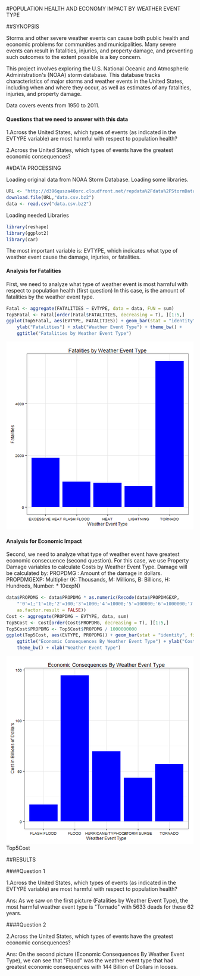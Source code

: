 #POPULATION HEALTH AND ECONOMY IMPACT BY WEATHER EVENT TYPE

##SYNOPSIS

Storms and other severe weather events can cause both public health and economic problems for communities and municipalities. Many severe events can result in fatalities, injuries, and property damage, and preventing such outcomes to the extent possible is a key concern.

This project involves exploring the U.S. National Oceanic and Atmospheric Administration's (NOAA) storm database. This database tracks characteristics of major storms and weather events in the United States, including when and where they occur, as well as estimates of any fatalities, injuries, and property damage.

Data covers events from 1950 to 2011.

#### Questions that we need to answer with this data

1.Across the United States, which types of events (as indicated in the EVTYPE variable) are most harmful with respect to population health?

2.Across the United States, which types of events have the greatest economic consequences?

##DATA PROCESSING

Loading original data from NOAA Storm Database.
Loading some libraries.


```r
URL <- "http://d396qusza40orc.cloudfront.net/repdata%2Fdata%2FStormData.csv.bz2"
download.file(URL,"data.csv.bz2")
data <- read.csv("data.csv.bz2")
```

Loading needed Libraries


```r
library(reshape)
library(ggplot2)
library(car)
```

The most important variable is: EVTYPE, which indicates what type of weather event cause the damage, injuries, or fatalities.

#### Analysis for Fatalities

First, we need to analyze what type of weather event is most harmful with respect to population health (first question)
In this case, is the amount of fatalities by the weather event type.


```r
Fatal <- aggregate(FATALITIES ~ EVTYPE, data = data, FUN = sum)
Top5Fatal <- Fatal[order(Fatal$FATALITIES, decreasing = T), ][1:5,]
ggplot(Top5Fatal, aes(EVTYPE, FATALITIES)) + geom_bar(stat = "identity", fill = "Blue") + 
    ylab("Fatalities") + xlab("Weather Event Type") + theme_bw() + 
    ggtitle("Fatalities by Weather Event Type")
```

![plot of chunk unnamed-chunk-3](figure/unnamed-chunk-3-1.png) 

#### Analysis for Economic Impact

Second, we need to analyze what type of weather event have greatest economic consecuence (second question).
For this case, we use Property Damage variables to calculate Costs by Weather Event Type.
Damage will be calculated by:
PROPDMG : Amount of the damage in dollars.
PROPDMGEXP: Multiplier (K: Thousands, M: Millions, B: Billions, H: Hundreds, Number: * 10expN)


```r
data$PROPDMG <- data$PROPDMG * as.numeric(Recode(data$PROPDMGEXP, 
    "'0'=1;'1'=10;'2'=100;'3'=1000;'4'=10000;'5'=100000;'6'=1000000;'7'=10000000;'8'=100000000;'B'=1000000000;'h'=100;'H'=100;'K'=1000;'m'=1000000;'M'=1000000;'-'=0;'?'=0;'+'=0", 
    as.factor.result = FALSE))
Cost <- aggregate(PROPDMG ~ EVTYPE, data, sum)
Top5Cost <- Cost[order(Cost$PROPDMG, decreasing = T), ][1:5,]
Top5Cost$PROPDMG <- Top5Cost$PROPDMG / 1000000000
ggplot(Top5Cost, aes(EVTYPE, PROPDMG)) + geom_bar(stat = "identity", fill = "blue") + 
    ggtitle("Economic Consequences By Weather Event Type") + ylab("Cost in Billions of Dollars") + 
    theme_bw() + xlab("Weather Event Type")
```

![plot of chunk unnamed-chunk-4](figure/unnamed-chunk-4-1.png) 
Top5Cost

##RESULTS

####Question 1

1.Across the United States, which types of events (as indicated in the EVTYPE variable) are most harmful with respect to population health?

Ans: As we saw on the first picture (Fatalities by Weather Event Type), the most harmful weather event type is "Tornado" with 5633 deads for these 62 years.

####Question 2

2.Across the United States, which types of events have the greatest economic consequences?

Ans: On the second picture (Economic Consequences By Weather Event Type), we can see that "Flood" was the weather event type that had greatest economic consequences with 144 Billion of Dollars in looses.

